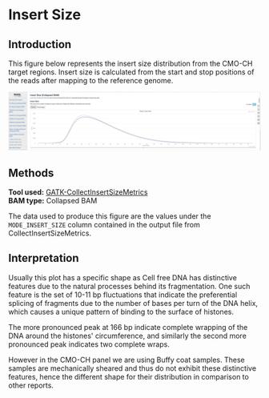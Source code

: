 # Insert Size

## Introduction

This figure below represents the insert size distribution from the CMO-CH target regions. Insert size is calculated from the start and stop positions of the reads after mapping to the reference genome.

![](<../../.gitbook/assets/iScreen Shoter - 2022-07-21 122943.834.png>)

## Methods

**Tool used:** [GATK-CollectInsertSizeMetrics](https://gatk.broadinstitute.org/hc/en-us/articles/360037055772-CollectInsertSizeMetrics-Picard-)\
&#x20;**BAM type:** Collapsed BAM

The data used to produce this figure are the values under the `MODE_INSERT_SIZE` column contained in the output file from CollectInsertSizeMetrics.

## Interpretation

Usually this plot has a specific shape as Cell free DNA has distinctive features due to the natural processes behind its fragmentation. One such feature is the set of 10-11 bp fluctuations that indicate the preferential splicing of fragments due to the number of bases per turn of the DNA helix, which causes a unique pattern of binding to the surface of histones.

The more pronounced peak at 166 bp indicate complete wrapping of the DNA around the histones' circumference, and similarly the second more pronounced peak indicates two complete wraps.

However in the CMO-CH panel we are using Buffy coat samples. These samples are mechanically sheared and thus do not exhibit these distinctive features, hence the different shape for their distribution in comparison to other reports.
